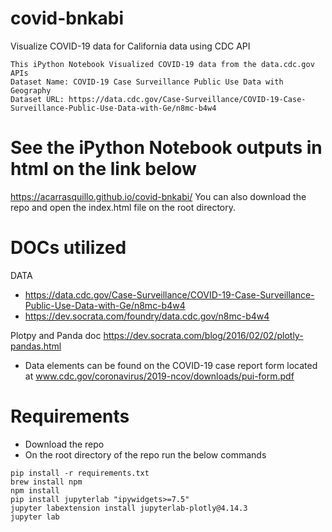 # covid-bnkabi
Visualize COVID-19 data for California data using CDC API 

```
This iPython Notebook Visualized COVID-19 data from the data.cdc.gov APIs
Dataset Name: COVID-19 Case Surveillance Public Use Data with Geography
Dataset URL: https://data.cdc.gov/Case-Surveillance/COVID-19-Case-Surveillance-Public-Use-Data-with-Ge/n8mc-b4w4
```

# See the iPython Notebook outputs in html on the link below
https://acarrasquillo.github.io/covid-bnkabi/
You can also download the repo and open the index.html file on the root directory.


# DOCs utilized

DATA
- https://data.cdc.gov/Case-Surveillance/COVID-19-Case-Surveillance-Public-Use-Data-with-Ge/n8mc-b4w4
- https://dev.socrata.com/foundry/data.cdc.gov/n8mc-b4w4

Plotpy and Panda doc
https://dev.socrata.com/blog/2016/02/02/plotly-pandas.html

- Data elements can be found on the COVID-19 case report form located at www.cdc.gov/coronavirus/2019-ncov/downloads/pui-form.pdf


# Requirements

- Download the repo
- On the root directory of the repo run the below commands

```
pip install -r requirements.txt
brew install npm
npm install
pip install jupyterlab "ipywidgets>=7.5"
jupyter labextension install jupyterlab-plotly@4.14.3
jupyter lab
```